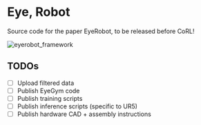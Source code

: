 # Eye, Robot
Source code for the paper EyeRobot, to be released before CoRL!

![eyerobot_framework](https://github.com/user-attachments/assets/9155654c-33d9-43fb-87e9-d6f51c2d06a9)


## TODOs
 - [ ] Upload filtered data
 - [ ] Publish EyeGym code
 - [ ] Publish training scripts
 - [ ] Publish inference scripts (specific to UR5)
 - [ ] Publish hardware CAD + assembly instructions
